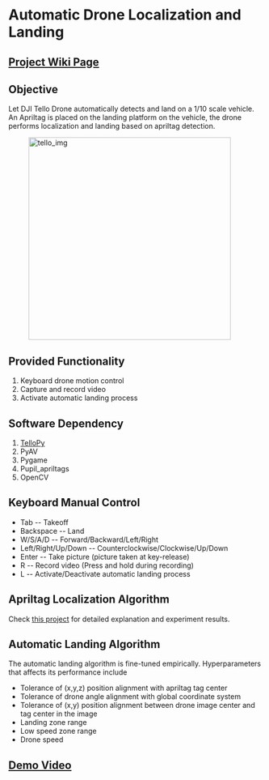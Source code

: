 # Automatic Drone Localization and Landing

## [Project Wiki Page](https://guitar.ucsd.edu/maeece148/index.php/2021SpringTeam5)

## Objective
Let DJI Tello Drone automatically detects and land on a 1/10 scale vehicle. An Apriltag is placed on the landing platform on the vehicle, the drone performs localization and landing based on apriltag detection.

<figure>
    <img src="https://user-images.githubusercontent.com/66498825/121795668-bf19c680-cbc7-11eb-937f-a026e0865233.jpg" alt="tello_img" width="400">
</figure>

## Provided Functionality
1. Keyboard drone motion control
2. Capture and record video
3. Activate automatic landing process

## Software Dependency
1. [TelloPy](https://github.com/hanyazou/TelloPy)
2. PyAV
3. Pygame
4. Pupil_apriltags
5. OpenCV

## Keyboard Manual Control
* Tab                          -- Takeoff
* Backspace                    -- Land
* W/S/A/D                      -- Forward/Backward/Left/Right
* Left/Right/Up/Down           -- Counterclockwise/Clockwise/Up/Down
* Enter                        -- Take picture (picture taken at key-release)
* R                            -- Record video (Press and hold during recording)
* L                            -- Activate/Deactivate automatic landing process

## Apriltag Localization Algorithm
Check [this project](https://github.com/JamesLong199/Autonomous-Transducer-Project/tree/main/localization) for detailed explanation and experiment results. 

## Automatic Landing Algorithm
The automatic landing algorithm is fine-tuned empirically. Hyperparameters that affects its performance include
* Tolerance of (x,y,z) position alignment with apriltag tag center
* Tolerance of drone angle alignment with global coordinate system
* Tolerance of (x,y) position alignment between drone image center and tag center in the image
* Landing zone range
* Low speed zone range
* Drone speed

## [Demo Video](https://youtu.be/gSxaIQHgp4U)






